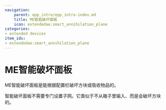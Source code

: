 ```yaml
---
navigation:
    parent: epp_intro/epp_intro-index.md
    title: ME智能破坏面板
    icon: extendedae:smart_annihilation_plane
categories:
- extended devices
item_ids:
- extendedae:smart_annihilation_plane
---
```


# ME智能破坏面板

<GameScene zoom="8" background="transparent">
  <ImportStructure src="../structure/cable_smart_annihilation_plane.snbt"></ImportStructure>
</GameScene>

ME智能破坏面板是能根据配置栏破坏方块或吸收物品的<ItemLink id="ae2:annihilation_plane" />。

智能破坏面板不需要专门设置子网。它类似于不从箱子里输入、而是会破坏方块的<ItemLink id="ae2:import_bus" />。